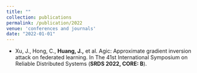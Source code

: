 ```yaml
---
title: ""
collection: publications
permalink: /publication/2022
venue: 'conferences and journals'
date: "2022-01-01"
---
```


- Xu, J., Hong, C., **Huang, J.,** et al. Agic: Approximate gradient inversion attack on federated learning. In The 41st International Symposium on Reliable Distributed Systems (**SRDS 2022, CORE: B**).

